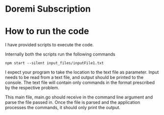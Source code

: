 # Doremi Subscription

# How to run the code

I have provided scripts to execute the code. 

Internally both the scripts run the following commands 

`npm start --silent input_files/inputFile1.txt`

I expect your program to take the location to the text file as parameter. Input needs to be read from a text file, and output should be printed to the console. The text file will contain only commands in the format prescribed by the respective problem.

This main file, main.go should receive in the command line argument and parse the file passed in. Once the file is parsed and the application processes the commands, it should only print the output.


